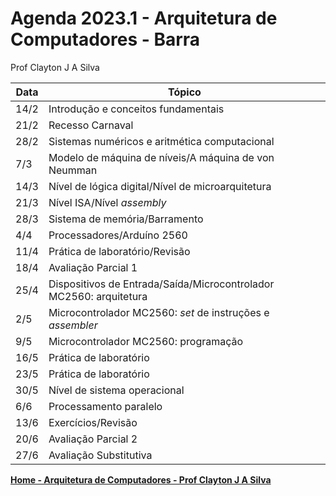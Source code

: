 # Agenda 2023.1 - Arquitetura de Computadores - Barra
Prof Clayton J A Silva

| Data | Tópico |
| ---- | ------ |
| 14/2 | Introdução e conceitos fundamentais | 
| 21/2 | Recesso Carnaval |
| 28/2 | Sistemas numéricos e aritmética computacional |
| 7/3 | Modelo de máquina de níveis/A máquina de von Neumman |
| 14/3 | Nível de lógica digital/Nível de microarquitetura |
| 21/3 | Nível ISA/Nível *assembly* |
| 28/3 | Sistema de memória/Barramento |
| 4/4 | Processadores/Arduíno 2560 |
| 11/4 | Prática de laboratório/Revisão |
| 18/4 | Avaliação Parcial 1 |
| 25/4 | Dispositivos de Entrada/Saída/Microcontrolador MC2560: arquitetura |
| 2/5 | Microcontrolador MC2560: *set* de instruções e *assembler* |
| 9/5 | Microcontrolador MC2560: programação |
| 16/5 | Prática de laboratório |
| 23/5 | Prática de laboratório |
| 30/5 | Nível de sistema operacional |
| 6/6 | Processamento paralelo |
| 13/6 | Exercícios/Revisão |
| 20/6 | Avaliação Parcial 2 |
| 27/6 | Avaliação Substitutiva |

**[Home - Arquitetura de Computadores - Prof Clayton J A Silva](https://github.com/claytonjasilva/claytonjasilva.github.io/blob/main/arq.md)**
